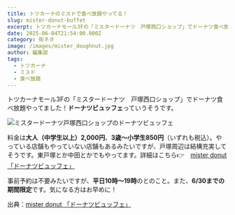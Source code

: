 ```yaml
---
title: トツカーナのミスドで食べ放題やってる！
slug: mister-donut-buffet
excerpt: トツカーナモール3Fの「ミスタードーナツ　戸塚西口ショップ」でドーナツ食べ放題やってます！6/2～6/30の期間限定！
date: 2025-06-04T21:54:00.000Z
category: 街ネタ
image: /images/mister_doughnut.jpg
author: 編集部
tags:
  - トツカーナ
  - ミスド
  - 食べ放題
---
```

トツカーナモール3Fの「ミスタードーナツ　戸塚西口ショップ」でドーナツ食べ放題やってました！**ドーナツビュッフェ**っていうそうです。

[](https://www.misterdonut.jp/m_menu/set_menu/)

![ミスタードーナツ戸塚西口ショップのドーナツビュッフェ](/images/mister_doughnut.jpg)


料金は**大人（中学生以上）2,000円**、**3歳～小学生850円**（いずれも税込）。やっている店舗もやっていない店舗もあるみたいですが、戸塚周辺は結構充実してそうです。東戸塚とか中田とかでもやってます。詳細はこちら👉　[mister donut 「ドーナツビュッフェ」](<>)


事前予約は不要みたいですが、**平日10時～19時**のとのこと。また、**6/30までの期間限定**です。気になる方はお早めに！



出典：[mister donut 「ドーナツビュッフェ」](https://www.misterdonut.jp/m_menu/set_menu/)
